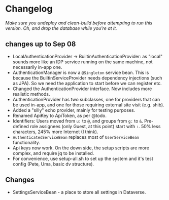 # Changelog
_Make sure you undeploy and clean-build before attempting to run this version. Oh, and drop the database while you're at it._

## changes up to Sep 08

* LocalAuthenticationProvider &rarr; BuiltinAuthenticationProvider: as "local" sounds more like an IDP service running on the same machine, not necessarily in-app one.
* AuthenticationManager is now a `@Singleton` service bean. This is because the BuiltinServiceProvider needs dependency injections (such as JPA). So we need the application to start before we can register etc.
* Changed the AuthenticationProvider interface. Now includes more realistic methods.
* AuthenticationProvider has two subclasses, one for providers that can be used in-app, and one for those requiring external site visit (e.g. shib).
* Added a "silly" echo provider, mainly for testing purposes.
* Renamed ApiKey to ApiToken, as per @todo.
* Identifiers: Users moved from `u:` to `@`, and groups from `g:` to `&`. Pre-defined role assignees (only Guest, at this point) start with `:`. 50% less characters, 245% more Internet (I think).
* `AuthenticatedServiceBean` replaces most of `UserServiceBean` functionality.
* Api keys now work. On the down side, the setup scripts are more complex, and require jq to be installed.
* For convenience, use setup-all.sh to set up the system and it's test config (Pete, Uma, basic dv structure).

## Changes
 * SettingsServiceBean - a place to store all settings in Dataverse.
